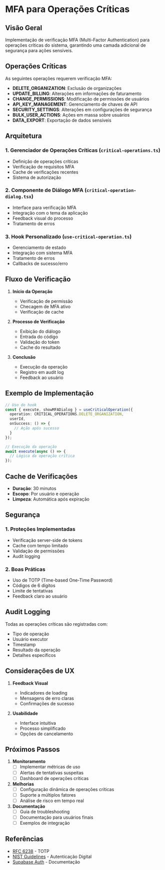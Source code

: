 # MFA para Operações Críticas

## Visão Geral

Implementação de verificação MFA (Multi-Factor Authentication) para operações críticas do sistema, garantindo uma camada adicional de segurança para ações sensíveis.

## Operações Críticas

As seguintes operações requerem verificação MFA:

- **DELETE_ORGANIZATION**: Exclusão de organizações
- **UPDATE_BILLING**: Alterações em informações de faturamento
- **CHANGE_PERMISSIONS**: Modificação de permissões de usuários
- **API_KEY_MANAGEMENT**: Gerenciamento de chaves de API
- **SECURITY_SETTINGS**: Alterações em configurações de segurança
- **BULK_USER_ACTIONS**: Ações em massa sobre usuários
- **DATA_EXPORT**: Exportação de dados sensíveis

## Arquitetura

### 1. Gerenciador de Operações Críticas (`critical-operations.ts`)

- Definição de operações críticas
- Verificação de requisitos MFA
- Cache de verificações recentes
- Sistema de autorização

### 2. Componente de Diálogo MFA (`critical-operation-dialog.tsx`)

- Interface para verificação MFA
- Integração com o tema da aplicação
- Feedback visual do processo
- Tratamento de erros

### 3. Hook Personalizado (`use-critical-operation.ts`)

- Gerenciamento de estado
- Integração com sistema MFA
- Tratamento de erros
- Callbacks de sucesso/erro

## Fluxo de Verificação

1. **Início da Operação**
   - Verificação de permissão
   - Checagem de MFA ativo
   - Verificação de cache

2. **Processo de Verificação**
   - Exibição do diálogo
   - Entrada do código
   - Validação do token
   - Cache do resultado

3. **Conclusão**
   - Execução da operação
   - Registro em audit log
   - Feedback ao usuário

## Exemplo de Implementação

```typescript
// Uso do hook
const { execute, showMFADialog } = useCriticalOperation({
  operation: CRITICAL_OPERATIONS.DELETE_ORGANIZATION,
  userId,
  onSuccess: () => {
    // Ação após sucesso
  }
});

// Execução da operação
await execute(async () => {
  // Lógica da operação crítica
});
```

## Cache de Verificações

- **Duração**: 30 minutos
- **Escopo**: Por usuário e operação
- **Limpeza**: Automática após expiração

## Segurança

### 1. Proteções Implementadas

- Verificação server-side de tokens
- Cache com tempo limitado
- Validação de permissões
- Audit logging

### 2. Boas Práticas

- Uso de TOTP (Time-based One-Time Password)
- Códigos de 6 dígitos
- Limite de tentativas
- Feedback claro ao usuário

## Audit Logging

Todas as operações críticas são registradas com:

- Tipo de operação
- Usuário executor
- Timestamp
- Resultado da operação
- Detalhes específicos

## Considerações de UX

1. **Feedback Visual**
   - Indicadores de loading
   - Mensagens de erro claras
   - Confirmações de sucesso

2. **Usabilidade**
   - Interface intuitiva
   - Processo simplificado
   - Opções de cancelamento

## Próximos Passos

1. **Monitoramento**
   - [ ] Implementar métricas de uso
   - [ ] Alertas de tentativas suspeitas
   - [ ] Dashboard de operações críticas

2. **Melhorias**
   - [ ] Configuração dinâmica de operações críticas
   - [ ] Suporte a múltiplos fatores
   - [ ] Análise de risco em tempo real

3. **Documentação**
   - [ ] Guia de troubleshooting
   - [ ] Documentação para usuários finais
   - [ ] Exemplos de integração

## Referências

- [RFC 6238](https://tools.ietf.org/html/rfc6238) - TOTP
- [NIST Guidelines](https://pages.nist.gov/800-63-3/) - Autenticação Digital
- [Supabase Auth](https://supabase.com/docs/guides/auth) - Documentação 